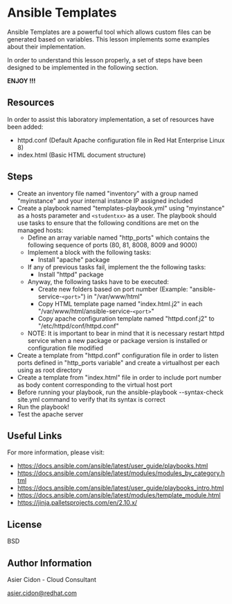 # Ansible Templates

Ansible Templates are a powerful tool which allows custom files can be generated based on variables. This lesson implements some examples about their implementation.

In order to understand this lesson properly, a set of steps have been designed to be implemented in the following section.

**ENJOY !!!**

## Resources

In order to assist this laboratory implementation, a set of resources have been added:

-   httpd.conf (Default Apache configuration file in Red Hat Enterprise Linux 8)
-   index.html (Basic HTML document structure)

## Steps 

-   Create an inventory file named "inventory" with a group named "myinstance" and your internal instance IP assigned included
-   Create a playbook named "templates-playbook.yml" using "myinstance" as a hosts parameter and ``<studentxx>`` as a user. The playbook should use tasks to ensure that the following conditions are met on the managed hosts:
    -   Define an array variable named "http_ports" which contains the following sequence of ports (80, 81, 8008, 8009 and 9000)
    -   Implement a block with the following tasks:
        -   Install "apache" package 
    -   If any of previous tasks fail, implement the the following tasks:
        -   Install "httpd" package
    -   Anyway, the following tasks have to be executed:
        -   Create new folders based on port number (Example: "ansible-service-``<port>``") in "/var/www/html"
        -   Copy HTML template page named "index.html.j2" in each "/var/www/html/ansible-service-``<port>``" 
        -   Copy apache configuration template named "httpd.conf.j2" to "/etc/httpd/conf/httpd.conf"
    -   NOTE: It is important to bear in mind that it is necessary restart httpd service when a new package or package version is installed or configuration file modified
-   Create a template from "httpd.conf" configuration file in order to listen ports defined in "http_ports variable" and create a virtualhost per each <port> using as root directory
-   Create a template from "index.html" file in order to include port number as body content corresponding to the virtual host port
-   Before running your playbook, run the ansible-playbook --syntax-check site.yml command to verify that its syntax is correct
-   Run the playbook!
-   Test the apache server

## Useful Links

For more information, please visit:

-   https://docs.ansible.com/ansible/latest/user_guide/playbooks.html
-   https://docs.ansible.com/ansible/latest/modules/modules_by_category.html
-   https://docs.ansible.com/ansible/latest/user_guide/playbooks_intro.html
-   https://docs.ansible.com/ansible/latest/modules/template_module.html
-   https://jinja.palletsprojects.com/en/2.10.x/
  
License
-------

BSD

Author Information
------------------

 Asier Cidon - Cloud Consultant

 asier.cidon@redhat.com